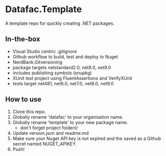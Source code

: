 # Datafac.Template
A template repo for quickly creating .NET packages.

## In-the-box
- Visual Studio centric .gitignore
- Github workflow to build, test and deploy to Nuget
- NerdBank.Gitversioning
- package targets netstandard2.0, net8.0, net9.0
- includes publishing symbols (snupkg)
- XUnit test project using FluentAssertions and VerifyXUnit
- tests target net481, net6.0, net7.0, net8.0, net9.0

## How to use
1. Clone this repo.
2. Globally rename 'datafac' to your organisation name.
3. Globally rename 'template' to your new package name.
	- don't forget project folders!
4. Update version.json and readme.md
5. Make sure your Nuget API key is not expired and the
   saved as a Github secret named NUGET_APIKEY.
6. Push!
